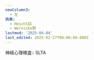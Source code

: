 ```yaml
---
newColumn3:
  - 左
病巣:
  - Heschl回
  - Wernicke野
lastmod: '2025-04-04'
last_edited: 2025-02-27T00:00:00.000Z
---
```


神経心理検査:: SLTA
